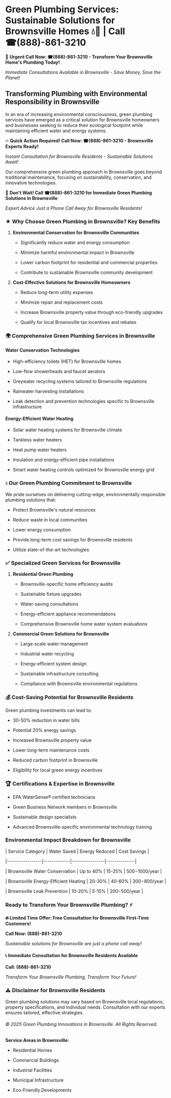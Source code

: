 # Green Plumbing Services: Sustainable Solutions for Brownsville Homes 💧🌿 | Call ☎(888)-861-3210

🚨 **Urgent Call Now: ☎(888)-861-3210 - Transform Your Brownsville Home's Plumbing Today!**
*Immediate Consultations Available in Brownsville - Save Money, Save the Planet!*

## Transforming Plumbing with Environmental Responsibility in Brownsville

In an era of increasing environmental consciousness, green plumbing services have emerged as a critical solution for Brownsville homeowners and businesses seeking to reduce their ecological footprint while maintaining efficient water and energy systems. 

🔥 **Quick Action Required! Call Now: ☎(888)-861-3210 - Brownsville Experts Ready!**
*Instant Consultation for Brownsville Residents - Sustainable Solutions Await!*

Our comprehensive green plumbing approach in Brownsville goes beyond traditional maintenance, focusing on sustainability, conservation, and innovative technologies.

🚨 **Don't Wait! Call ☎(888)-861-3210 for Immediate Green Plumbing Solutions in Brownsville**
*Expert Advice Just a Phone Call Away for Brownsville Residents!*

### ★ Why Choose Green Plumbing in Brownsville? Key Benefits

1. **Environmental Conservation for Brownsville Communities** 
   - Significantly reduce water and energy consumption
   - Minimize harmful environmental impact in Brownsville
   - Lower carbon footprint for residential and commercial properties
   - Contribute to sustainable Brownsville community development

2. **Cost-Effective Solutions for Brownsville Homeowners** 
   - Reduce long-term utility expenses
   - Minimize repair and replacement costs
   - Increase Brownsville property value through eco-friendly upgrades
   - Qualify for local Brownsville tax incentives and rebates

### 🌍 Comprehensive Green Plumbing Services in Brownsville

#### Water Conservation Technologies
- High-efficiency toilets (HET) for Brownsville homes
- Low-flow showerheads and faucet aerators
- Greywater recycling systems tailored to Brownsville regulations
- Rainwater harvesting installations
- Leak detection and prevention technologies specific to Brownsville infrastructure

#### Energy-Efficient Water Heating
- Solar water heating systems for Brownsville climate
- Tankless water heaters
- Heat pump water heaters
- Insulation and energy-efficient pipe installations
- Smart water heating controls optimized for Brownsville energy grid

### 💧 Our Green Plumbing Commitment to Brownsville

We pride ourselves on delivering cutting-edge, environmentally responsible plumbing solutions that:
- Protect Brownsville's natural resources
- Reduce waste in local communities
- Lower energy consumption
- Provide long-term cost savings for Brownsville residents
- Utilize state-of-the-art technologies

### ✅ Specialized Green Services for Brownsville

1. **Residential Green Plumbing**
   - Brownsville-specific home efficiency audits
   - Sustainable fixture upgrades
   - Water-saving consultations
   - Energy-efficient appliance recommendations
   - Comprehensive Brownsville home water system evaluations

2. **Commercial Green Solutions for Brownsville**
   - Large-scale water management
   - Industrial water recycling
   - Energy-efficient system design
   - Sustainable infrastructure consulting
   - Compliance with Brownsville environmental regulations

### 💰 Cost-Saving Potential for Brownsville Residents

Green plumbing investments can lead to:
- 30-50% reduction in water bills
- Potential 20% energy savings
- Increased Brownsville property value
- Lower long-term maintenance costs
- Reduced carbon footprint in Brownsville
- Eligibility for local green energy incentives

### 🏆 Certifications & Expertise in Brownsville

- EPA WaterSense® certified technicians
- Green Business Network members in Brownsville
- Sustainable design specialists
- Advanced Brownsville-specific environmental technology training

### Environmental Impact Breakdown for Brownsville

| Service Category | Water Saved | Energy Reduced | Cost Savings |
|-----------------|-------------|----------------|--------------|
| Brownsville Water Conservation | Up to 40% | 15-25% | $500-$1000/year |
| Brownsville Energy-Efficient Heating | 20-30% | 40-60% | $300-$800/year |
| Brownsville Leak Prevention | 10-20% | 5-15% | $200-$500/year |

### Ready to Transform Your Brownsville Plumbing? ⚡

**🔥 Limited Time Offer: Free Consultation for Brownsville First-Time Customers!**

**Call Now: (888)-861-3210**
*Sustainable solutions for Brownsville are just a phone call away!*

#### 📞 Immediate Consultation for Brownsville Residents Available

**Call: (888)-861-3210**
*Transform Your Brownsville Plumbing, Transform Your Future!*

### ⚠️ Disclaimer for Brownsville Residents

Green plumbing solutions may vary based on Brownsville local regulations, property specifications, and individual needs. Consultation with our experts ensures tailored, effective strategies.

###### © 2025 Green Plumbing Innovations in Brownsville. All Rights Reserved.

**Service Areas in Brownsville:** 
- Residential Homes
- Commercial Buildings
- Industrial Facilities
- Municipal Infrastructure
- Eco-Friendly Developments